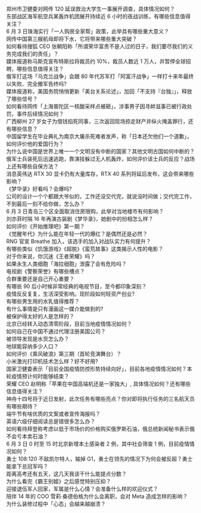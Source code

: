 郑州市卫健委对网传 120 延误救治大学生一事展开调查，具体情况如何？  
东部战区海军航空兵某轰炸机团展开持续近 6 小时的夜战训练，有哪些信息值得关注？  
6 月 3 日珠海实行「一人购房全家帮」政策，此举具有哪些重大意义？  
网传中国第三艘航母即将下水，它将带来哪些重大突破？  
如何看待搜狐 CEO 张朝阳称「所谓荣华富贵不是人过的日子，我们要尽我们的义务完成我们的责任」？  
媒体报道称马斯克宣布特斯拉将裁员约 10%，裁员人数近 1 万人，并暂停全球招聘，哪些信息值得关注？  
俄军打这场「乌克兰战争」会跟 80 年代苏军打「阿富汗战争」一样打十来年最终以失败、完全撤军告终吗?  
媒体报道称，美国务院悄悄更新「美台关系论述」，加回「不支持『台独』」，释放了哪些信号？  
如何看待网传「上海普陀区一核酸采样点被砸」，涉事男子因寻衅滋事已被行政处罚，事件后续情况如何？  
广西柳州 27 岁女子为借钱掐死同事，三次返回现场掠走财产并纵火掩盖罪行，还有哪些信息？  
中国留学生在毕业典礼为南京大屠杀死难者发声，称「日本还欠他们一个道歉」，如何评价他的爱国行为？  
为什么说中国是世界上唯一一个文明没有中断的国家？其他文明古国如何中断的？  
俄军士兵装死后迅速逃跑，靠演技躲过无人机轰炸，如何评价该士兵的反应？战场上还有哪些自保方法？  
消息英伟达 RTX 30 显卡仍有大量库存，RTX 40 系列将延后发布，这会带来哪些影响？  
《梦华录》好看吗？会爆吗?  
公司的设计一个个都跟大爷似的，工作还没交代完，就说没时间做；交代完工作，不到最后一刻不给你做，怎么办？  
6 月 3 日青岛三个区全面取消住房限购，此举对当地楼市有何影响？  
刘亦菲时隔 16 年再演古装剧《梦华录》，她剧中的扮相怎么样？  
如何评价《开始推理吧》第一期？  
《觉醒年代》为什么能在年轻一代的爆红？是偶然还是必然？  
RNG 官宣 Breathe 加入，该选手的加入对战队实力有何提升？  
有哪些类似《饥饿游戏》《超脱》《蛮荒故事》这类揭示人性的电影？  
对于你来说，你沉迷《王者荣耀》吗？  
如果永生人类细胞「海拉细胞」泄露了会有危险吗？  
电视剧《警察荣誉》有哪些槽点？  
合群重要还是自己开心重要？  
有哪些 90 后小时候非常经典的电视节目，至今都印象深刻？  
疫情反反复复，生活深受影响。现阶段如何轻资产创业?  
有哪些男生用的水乳值得推荐？  
有什么事情是只有漫画这一媒介能做到的?  
被保护得太好的人是怎样的？  
北京已经转入动态清零阶段，目前当地疫情情况如何？  
如何自己在中国不通过代理注册美国公司？  
被领导发现是水货怎么办？  
地球能容纳多少人口？  
如何评价《乘风破浪》第三期（首轮竞演舞台）？  
小米激光打印机技术怎么样？好不好用?  
国家卫健委表示「目前全国疫情防控形势持续向好」，目前各地疫情情况如何？本轮疫情预计何时能够结束？  
荣耀 CEO 赵明称「苹果在中国高端机还是一家独大」, 具体情况如何？还有哪些信息值得关注？  
神舟十四号将于近日发射，此次任务有哪些亮点？你对即将执行任务的三名航天员有哪些期待？  
端午节有啥优质的文案或者宣传海报吗？  
英语六级仔细阅读总是错很多怎么办？  
如何看待拜登称考虑以低于市场价的价格购买俄罗斯石油，俄总统新闻秘书表示俄不会亏本卖石油？  
6 月 3 日 0 时至 15 时北京新增本土感染者 2 例，其中社会筛查 1 例，目前疫情情况如何？  
勇士 108:120 不敌凯尔特人，输掉 G1，勇士在领先的情况下为何会被反超？勇士能拿下总冠军吗？  
距离高考还有五天，这几天我该干什么能提点分数？  
为什么看完《霸王别姬》之后感觉特别压抑？  
迎接退伍军人回家，军属是什么心情？会准备什么样的欢迎仪式？  
陪伴 14 年的 COO 雪莉·桑德伯格为什么会离职，会对 Meta 造成怎样的影响？  
为什么装修过程中「心态」会越来越崩溃？  
